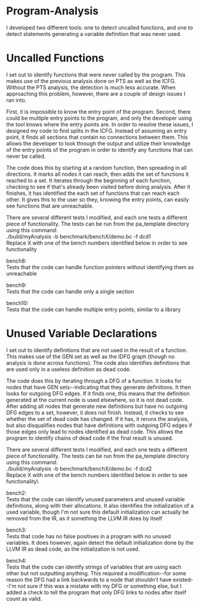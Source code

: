 # Program-Analysis

I developed two different tools: one to detect uncalled functions, and one to detect statements generating a variable definition that was never used.


# Uncalled Functions

I set out to identify functions that were never called by the program. This makes use of the previous analysis done on PTS as well as the ICFG. Without the PTS analysis, the detection is much less accurate. When approaching this problem, however, there are a couple of design issues I ran into.

First, it is impossible to know the entry point of the program. Second, there could be multiple entry points to the program, and only the developer using the tool knows where the entry points are.
In order to resolve these issues, I designed my code to find splits in the ICFG. Instead of assuming an entry point, it finds all sections that contain no connections between them. This allows the developer to look through the output and utilize their knowledge of the entry points of the program in order to identify any functions that can never be called.

The code does this by starting at a random function, then spreading in all directions. It marks all nodes it can reach, then adds the set of functions it reached to a set. It iterates through the beginning of each function, checking to see if that's already been visited before doing analysis.
After it finishes, it has identified the each set of functions that can reach each other. It gives this to the user so they, knowing the entry points, can easily see functions that are unreachable.

There are several different tests I modified, and each one tests a different piece of functionality. The tests can be run from the pa_template directory using this command:\
./build/myAnalysis -b benchmark/benchX/demo.bc -f dcd1\
Replace X with one of the bench numbers identified below in order to see functionality

bench8:\
Tests that the code can handle function pointers without identifying them as unreachable

bench9:\
Tests that the code can handle only a single section

bench10:\
Tests that the code can handle multiple entry points, similar to a library



# Unused Variable Declarations

I set out to identify definitions that are not used in the result of a function. This makes use of the GEN set as well as the IDFG graph (though no analysis is done across functions). The code also identifies definitions that are used only in a useless definition as dead code.

The code does this by iterating through a DFG of a function. It looks for nodes that have GEN sets--indicating that they generate definitions. It then looks for outgoing DFG edges. If it finds one, this means that the definition generated at the current node is used elsewhere, so it is not dead code. After adding all nodes that generate new definitions but have no outgoing DFG edges to a set, however, it does not finish. Instead, it checks to see whether the set of dead code has changed. If it has, it reruns the analysis, but also disqualifies nodes that have definitions with outgoing DFG edges if those edges only lead to nodes identified as dead code. This allows the program to identify chains of dead code if the final result is unused.

There are several different tests I modified, and each one tests a different piece of functionality. The tests can be run from the pa_template directory using this command:\
./build/myAnalysis -b benchmark/benchX/demo.bc -f dcd2\
Replace X with one of the bench numbers identified below in order to see functionality\

bench2:\
Tests that the code can identify unused parameters and unused variable definitions, along with their allocations. It also identifies the initialization of a used variable, though I'm not sure this default initialization can actually be removed from the IR, as it something the LLVM IR does by itself

bench3:\
Tests that code has no false positives in a program with no unused variables. It does however, again detect the default initialization done by the LLVM IR as dead code, as the initialization is not used.

bench4:\
Tests that the code can identify strings of variables that are using each other but not outputting anything. This required a modification--for some reason the DFG had a link backwards to a node that shouldn't have existed--I'm not sure if this was a mistake with my DFG or something else, but I added a check to tell the program that only DFG links to nodes after itself count as valid.

